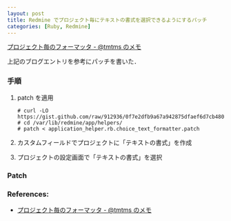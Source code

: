 ```yaml
---
layout: post
title: Redmine でプロジェクト毎にテキストの書式を選択できるようにするパッチ
categories: [Ruby, Redmine]
---
```


[プロジェクト毎のフォーマッタ - @tmtms のメモ](http://d.hatena.ne.jp/tmtms/20100923/redmine_formatter)

上記のブログエントリを参考にパッチを書いた．

### 手順

1. patch を適用

       # curl -LO https://gist.github.com/raw/912936/0f7e2dfb9a67a942875dfaef6d7cb4805c920e69/application_helper.rb.choice_text_formatter.patch
       # cd /var/lib/redmine/app/helpers/
       # patch < application_helper.rb.choice_text_formatter.patch

2. カスタムフィールドでプロジェクトに「テキストの書式」を作成

3. プロジェクトの設定画面で「テキストの書式」を選択


### Patch

<script src="https://gist.github.com/912936.js?file=application_helper.rb.choice_text_formatter.patch"></script>


### References:

- [プロジェクト毎のフォーマッタ - @tmtms のメモ](http://d.hatena.ne.jp/tmtms/20100923/redmine_formatter)
